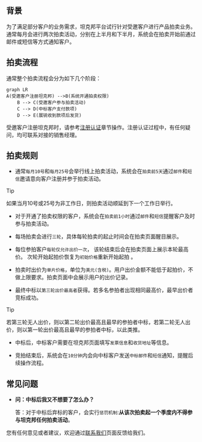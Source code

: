 
## 背景

为了满足部分客户的业务需求，坦克邦平台试行针对受邀客户进行产品拍卖业务。通常每月会进行两次拍卖活动，分别在上半月和下半月，系统会在拍卖开始前通过邮件或短信等方式通知客户。

## 拍卖流程

通常整个拍卖流程会分为如下几个阶段：

```mermaid
graph LR
A(受邀客户注册坦克邦) -->B(系统开通拍卖权限)
    B --> C(受邀客户参与拍卖活动)
    C --> D(中标客户支付款项)
    D --> E(展锐收到款项后发货)
```

受邀客户注册坦克邦时，请参考[注册认证](/registration#注册认证)章节操作。注册认证过程中，有任何疑问，均可联系对接的销售经理。

## 拍卖规则

- 通常`每月10号`和`每月25号`会举行线上拍卖活动，系统会在`拍卖前5天`通过`邮件`和`短信`邀请意向客户注册并参于拍卖活动。

 > [!tip]
 > 如果当月10号或25号为非工作日，则拍卖活动顺延到下一个工作日举行。

- 对于开通了拍卖权限的客户，系统会在`拍卖前1小时`通过`邮件`和`短信`提醒客户及时参与拍卖活动。

- 每场拍卖会进行`三轮`，具体每轮拍卖的起止时间会在拍卖页面醒目展示。

- 每位参拍客户`每轮仅允许出价一次`， 该轮结束后会在拍卖页面上展示本轮最高 价。 次轮开始起拍价恢复为`初始价格`重新开始起拍 。

- 拍卖时出价为`单片价格`，单位为`美元(含税)`。用户出价金额不能低于起拍价，不做上限要求。拍卖页面中会展示用户的出价记录。

- 最终中标以`第三轮出价最高者`获得。若多名参拍者出现相同最高价，最早出价者竞标成功。

 > [!tip]
 > 若第三轮无人出价，则以第二轮出价最高且最早的参拍者中标，若第二轮无人出价，则以第一轮出价最高且最早的参拍者中标，以此类推。

- 中标后，中标客户需要在坦克邦页面填写`发票信息`和`收货地址`等信息。

- 竞拍结束后，系统会在`10分钟`内会向中标客户发送`中标邮件`和`短信`通知，提醒后续操作流程。

## 常见问题

- **问：中标后我又不想要了怎么办？**

  答：对于中标后弃标的客户，会实行`惩罚机制`:**从该次拍卖起一个季度内不得参与坦克邦任何拍卖活动**。

您有任何意见或者建议，欢迎通过[联系我们](https://www.teckbond.com/#/home/serve)页面反馈给我们。
